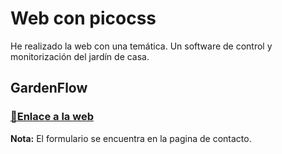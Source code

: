 # Web con picocss

He realizado la web con una temática. Un software de control y monitorización del jardín de casa.

## GardenFlow

### [📎Enlace a la web](https://samueleitorme.github.io/Repositorio3/web)

**Nota:** El formulario se encuentra en la pagina de contacto.
